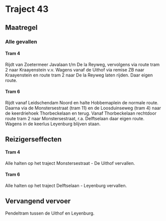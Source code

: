 # Traject 43
## Maatregel
### Alle gevallen

#### Tram 4
Rijdt van Zoetermeer Javalaan t/m De la Reyweg, vervolgens via route tram 2 naar Kraayenstein v.v.
Wagens vanaf de Uithof via remise ZB naar Kraayenstein en route tram 2 naar De la Reyweg laten rijden. Daar eigen route.

#### Tram 6
Rijdt vanaf Leidschendam Noord en halte Hobbemaplein de normale route. Daarna via de Monstersestraat (tram 11) en de Loosduinseweg (tram 4) naar de keerdriehoek Thorbeckelaan en terug.
Vanaf Thorbeckelaan rechtdoor route tram 2 naar Monstersestraat, r.a. Delftselaan daar eigen route.
Wagens in de keerlus Leyenburg blijven staan.

## Reizigerseffecten

#### Tram 4
Alle halten op het traject Monstersestraat - De Uithof vervallen.

#### Tram 6
Alle halten op het traject Delftselaan - Leyenburg vervallen.

## Vervangend vervoer
Pendeltram tussen de Uithof en Leyenburg.


